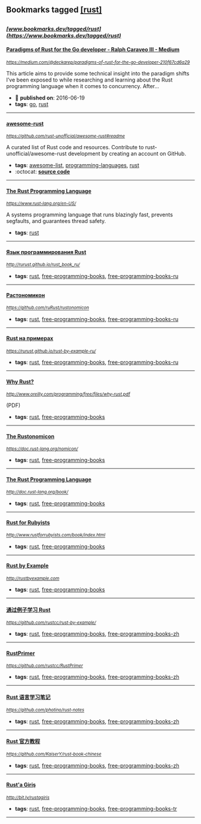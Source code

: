 ## Bookmarks tagged [[rust]](https://www.bookmarks.dev?q=[rust])

_<sup><sup>[www.bookmarks.dev/tagged/rust](https://www.bookmarks.dev/tagged/rust)</sup></sup>_
---
#### [Paradigms of Rust for the Go developer - Ralph Caraveo III - Medium](https://medium.com/@deckarep/paradigms-of-rust-for-the-go-developer-210f67cd6a29)
_<sup>https://medium.com/@deckarep/paradigms-of-rust-for-the-go-developer-210f67cd6a29</sup>_

This article aims to provide some technical insight into the paradigm shifts I’ve been exposed to while researching and learning about the Rust programming language when it comes to concurrency. After...
* :calendar: **published on**: 2016-06-19
* **tags**: [go](../tagged/go.md), [rust](../tagged/rust.md)
---
#### [awesome-rust](https://github.com/rust-unofficial/awesome-rust#readme)
_<sup>https://github.com/rust-unofficial/awesome-rust#readme</sup>_

A curated list of Rust code and resources. Contribute to rust-unofficial/awesome-rust development by creating an account on GitHub.
* **tags**: [awesome-list](../tagged/awesome-list.md), [programming-languages](../tagged/programming-languages.md), [rust](../tagged/rust.md)
* :octocat: **[source code](https://github.com/rust-unofficial/awesome-rust#readme)**
---
#### [The Rust Programming Language](https://www.rust-lang.org/en-US/)
_<sup>https://www.rust-lang.org/en-US/</sup>_

A systems programming language that runs blazingly fast, prevents segfaults, and guarantees thread safety.
* **tags**: [rust](../tagged/rust.md)
---
#### [Язык программирования Rust](http://rurust.github.io/rust_book_ru/)
_<sup>http://rurust.github.io/rust_book_ru/</sup>_

* **tags**: [rust](../tagged/rust.md), [free-programming-books](../tagged/free-programming-books.md), [free-programming-books-ru](../tagged/free-programming-books-ru.md)
---
#### [Растономикон](https://github.com/ruRust/rustonomicon)
_<sup>https://github.com/ruRust/rustonomicon</sup>_

* **tags**: [rust](../tagged/rust.md), [free-programming-books](../tagged/free-programming-books.md), [free-programming-books-ru](../tagged/free-programming-books-ru.md)
---
#### [Rust на примерах](https://rurust.github.io/rust-by-example-ru/)
_<sup>https://rurust.github.io/rust-by-example-ru/</sup>_

* **tags**: [rust](../tagged/rust.md), [free-programming-books](../tagged/free-programming-books.md), [free-programming-books-ru](../tagged/free-programming-books-ru.md)
---
#### [Why Rust?](http://www.oreilly.com/programming/free/files/why-rust.pdf)
_<sup>http://www.oreilly.com/programming/free/files/why-rust.pdf</sup>_

(PDF)
* **tags**: [rust](../tagged/rust.md), [free-programming-books](../tagged/free-programming-books.md)
---
#### [The Rustonomicon](https://doc.rust-lang.org/nomicon/)
_<sup>https://doc.rust-lang.org/nomicon/</sup>_

* **tags**: [rust](../tagged/rust.md), [free-programming-books](../tagged/free-programming-books.md)
---
#### [The Rust Programming Language](http://doc.rust-lang.org/book/)
_<sup>http://doc.rust-lang.org/book/</sup>_

* **tags**: [rust](../tagged/rust.md), [free-programming-books](../tagged/free-programming-books.md)
---
#### [Rust for Rubyists](http://www.rustforrubyists.com/book/index.html)
_<sup>http://www.rustforrubyists.com/book/index.html</sup>_

* **tags**: [rust](../tagged/rust.md), [free-programming-books](../tagged/free-programming-books.md)
---
#### [Rust by Example](http://rustbyexample.com)
_<sup>http://rustbyexample.com</sup>_

* **tags**: [rust](../tagged/rust.md), [free-programming-books](../tagged/free-programming-books.md)
---
#### [通过例子学习 Rust](https://github.com/rustcc/rust-by-example/)
_<sup>https://github.com/rustcc/rust-by-example/</sup>_

* **tags**: [rust](../tagged/rust.md), [free-programming-books](../tagged/free-programming-books.md), [free-programming-books-zh](../tagged/free-programming-books-zh.md)
---
#### [RustPrimer](https://github.com/rustcc/RustPrimer)
_<sup>https://github.com/rustcc/RustPrimer</sup>_

* **tags**: [rust](../tagged/rust.md), [free-programming-books](../tagged/free-programming-books.md), [free-programming-books-zh](../tagged/free-programming-books-zh.md)
---
#### [Rust 语言学习笔记](https://github.com/photino/rust-notes)
_<sup>https://github.com/photino/rust-notes</sup>_

* **tags**: [rust](../tagged/rust.md), [free-programming-books](../tagged/free-programming-books.md), [free-programming-books-zh](../tagged/free-programming-books-zh.md)
---
#### [Rust 官方教程](https://github.com/KaiserY/rust-book-chinese)
_<sup>https://github.com/KaiserY/rust-book-chinese</sup>_

* **tags**: [rust](../tagged/rust.md), [free-programming-books](../tagged/free-programming-books.md), [free-programming-books-zh](../tagged/free-programming-books-zh.md)
---
#### [Rust'a Giriş](http://bit.ly/rustagiris)
_<sup>http://bit.ly/rustagiris</sup>_

* **tags**: [rust](../tagged/rust.md), [free-programming-books](../tagged/free-programming-books.md), [free-programming-books-tr](../tagged/free-programming-books-tr.md)
---
